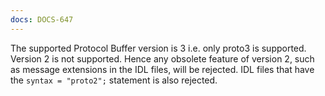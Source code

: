 ```yaml
---
docs: DOCS-647
---
```


The supported Protocol Buffer version is 3 i.e. only proto3 is supported. Version 2 is not supported. Hence any obsolete feature of version 2, such as message extensions in the IDL files, will be rejected. IDL files that have the `syntax = "proto2";` statement is also rejected.